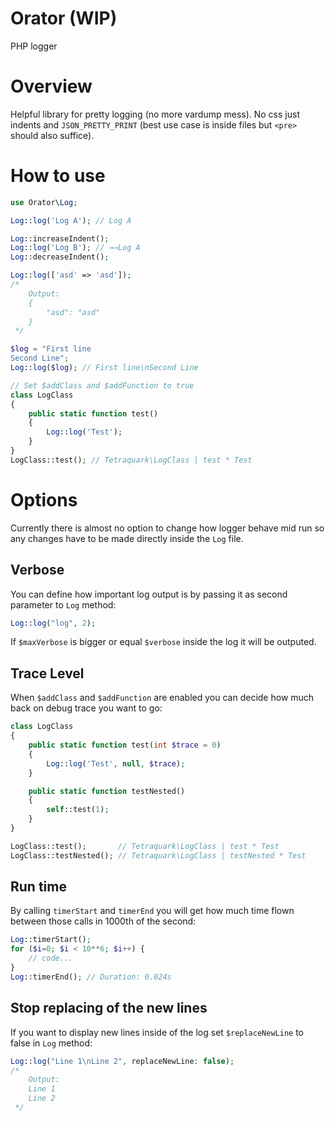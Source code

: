 # Orator (WIP)
PHP logger

# Overview
Helpful library for pretty logging (no more vardump mess). No css just indents and `JSON_PRETTY_PRINT` (best use case is inside files but `<pre>` should also suffice).

# How to use

```php
use Orator\Log;

Log::log('Log A'); // Log A

Log::increaseIndent();
Log::log('Log B'); // →→Log A
Log::decreaseIndent();

Log::log(['asd' => 'asd']);
/*
    Output:
    {
        "asd": "asd"
    }
 */

$log = "First line
Second Line";
Log::log($log); // First line\nSecond Line

// Set $addClass and $addFunction to true
class LogClass
{
    public static function test()
    {
        Log::log('Test');
    }
}
LogClass::test(); // Tetraquark\LogClass | test * Test
```

# Options
Currently there is almost no option to change how logger behave mid run so any changes have to be made directly inside the `Log` file.

## Verbose
You can define how important log output is by passing it as second parameter to `Log` method:
```php
Log::log("log", 2);
```
If `$maxVerbose` is bigger or equal `$verbose` inside the log it will be outputed.

## Trace Level
When `$addClass` and `$addFunction` are enabled you can decide how much back on debug trace you want to go:
```php
class LogClass
{
    public static function test(int $trace = 0)
    {
        Log::log('Test', null, $trace);
    }

    public static function testNested()
    {
        self::test(1);
    }
}

LogClass::test();       // Tetraquark\LogClass | test * Test
LogClass::testNested(); // Tetraquark\LogClass | testNested * Test
```

## Run time
By calling `timerStart` and `timerEnd` you will get how much time flown between those calls in 1000th of the second:

```php
Log::timerStart();
for ($i=0; $i < 10**6; $i++) {
    // code...
}
Log::timerEnd(); // Duration: 0.024s
```

## Stop replacing of the new lines
If you want to display new lines inside of the log set `$replaceNewLine` to false in `Log` method:
```php
Log::log("Line 1\nLine 2", replaceNewLine: false);
/*
    Output:
    Line 1
    Line 2
 */
```
